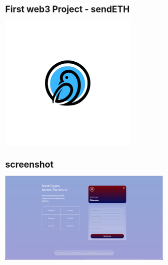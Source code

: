 # First web3 Project - sendETH

![sendETH](https://raw.githubusercontent.com/ProCode2/sendETH/main/client/src/images/sendETH.png)

# screenshot

![Screenshot of the site](https://raw.githubusercontent.com/ProCode2/sendETH/main/client/src/images/screenshot.png)
